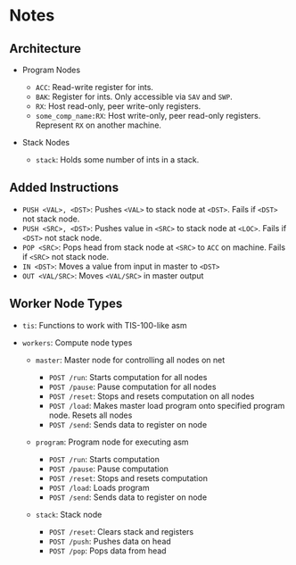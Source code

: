 # Notes

## Architecture

  - Program Nodes
    - `ACC`: Read-write register for ints.
    - `BAK`: Register for ints. Only accessible via `SAV` and `SWP`.
    - `RX`: Host read-only, peer write-only registers.
    - `some_comp_name:RX`: Host write-only, peer read-only registers. Represent `RX` on another machine.

  - Stack Nodes
    - `stack`: Holds some number of ints in a stack.

## Added Instructions
  - `PUSH <VAL>, <DST>`: Pushes `<VAL>` to stack node at `<DST>`. Fails if `<DST>` not stack node.
  - `PUSH <SRC>, <DST>`: Pushes value in `<SRC>` to stack node at `<LOC>`. Fails if `<DST>` not stack node.
  - `POP <SRC>`: Pops head from stack node at `<SRC>` to `ACC` on machine. Fails if `<SRC>` not stack node.
  - `IN <DST>`: Moves a value from input in master to `<DST>`
  - `OUT <VAL/SRC>`: Moves `<VAL/SRC>` in master output

## Worker Node Types
  - `tis`: Functions to work with TIS-100-like asm
  
  - `workers`: Compute node types
    - `master`: Master node for controlling all nodes on net
      - `POST /run`: Starts computation for all nodes
      - `POST /pause`: Pause computation for all nodes
      - `POST /reset`: Stops and resets computation on all nodes
      - `POST /load`: Makes master load program onto specified program node. Resets all nodes
      - `POST /send`: Sends data to register on node
    
    - `program`: Program node for executing asm
      - `POST /run`: Starts computation
      - `POST /pause`: Pause computation
      - `POST /reset`: Stops and resets computation
      - `POST /load`: Loads program
      - `POST /send`: Sends data to register on node
    
    - `stack`: Stack node
      - `POST /reset`: Clears stack and registers
      - `POST /push`: Pushes data on head
      - `POST /pop`: Pops data from head